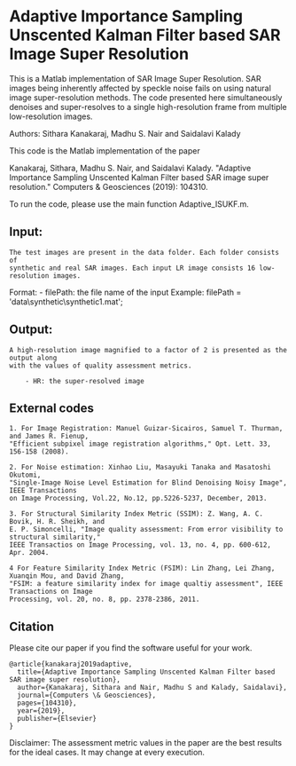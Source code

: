 # Adaptive Importance Sampling Unscented Kalman Filter based SAR Image Super Resolution

This is a Matlab implementation of SAR Image Super Resolution. SAR images being inherently affected by speckle 
noise fails on using natural image super-resolution methods. The code presented here simultaneously denoises 
and super-resolves to a single high-resolution frame from multiple low-resolution images.

Authors: Sithara Kanakaraj, Madhu S. Nair and Saidalavi Kalady

This code is the Matlab implementation of the paper

Kanakaraj, Sithara, Madhu S. Nair, and Saidalavi Kalady. "Adaptive Importance Sampling Unscented Kalman Filter based SAR image super resolution." Computers & Geosciences (2019): 104310.

To run the code, please use the main function Adaptive_ISUKF.m.

## Input:
    The test images are present in the data folder. Each folder consists of 
    synthetic and real SAR images. Each input LR image consists 16 low-resolution images. 
    
   Format:
         - filePath: the file name of the input 
            Example:    filePath = 'data\synthetic\synthetic1.mat';

## Output:
    A high-resolution image magnified to a factor of 2 is presented as the output along 
    with the values of quality assessment metrics.

        - HR: the super-resolved image

## External codes

    1. For Image Registration: Manuel Guizar-Sicairos, Samuel T. Thurman, and James R. Fienup, 
    "Efficient subpixel image registration algorithms," Opt. Lett. 33, 156-158 (2008).
    
    2. For Noise estimation: Xinhao Liu, Masayuki Tanaka and Masatoshi Okutomi, 
    "Single-Image Noise Level Estimation for Blind Denoising Noisy Image", IEEE Transactions 
    on Image Processing, Vol.22, No.12, pp.5226-5237, December, 2013.

    3. For Structural Similarity Index Metric (SSIM): Z. Wang, A. C. Bovik, H. R. Sheikh, and 
    E. P. Simoncelli, "Image quality assessment: From error visibility to structural similarity,"
    IEEE Transactios on Image Processing, vol. 13, no. 4, pp. 600-612, Apr. 2004.

    4 For Feature Similarity Index Metric (FSIM): Lin Zhang, Lei Zhang, Xuanqin Mou, and David Zhang,
    "FSIM: a feature similarity index for image qualtiy assessment", IEEE Transactions on Image 
    Processing, vol. 20, no. 8, pp. 2378-2386, 2011.

## Citation
Please cite our paper if you find the software useful for your work.

```
@article{kanakaraj2019adaptive,
  title={Adaptive Importance Sampling Unscented Kalman Filter based SAR image super resolution},
  author={Kanakaraj, Sithara and Nair, Madhu S and Kalady, Saidalavi},
  journal={Computers \& Geosciences},
  pages={104310},
  year={2019},
  publisher={Elsevier}
}
```    
Disclaimer: The assessment metric values in the paper are the best results for the ideal cases. It may change at every execution.

